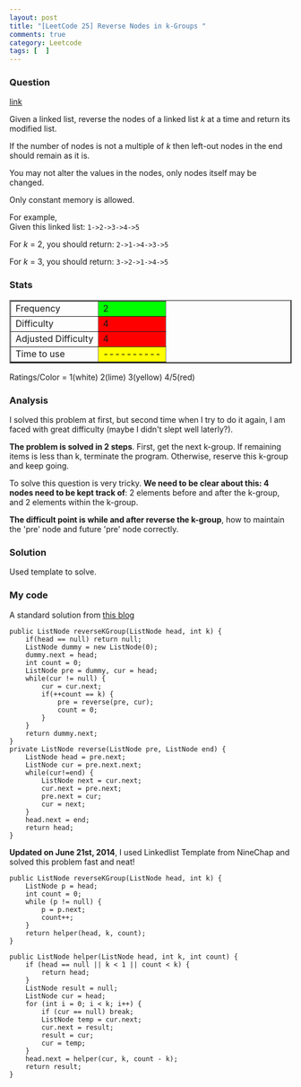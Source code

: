 ```yaml
---
layout: post
title: "[LeetCode 25] Reverse Nodes in k-Groups "
comments: true
category: Leetcode
tags: [  ]
---
```


### Question 

[link](http://oj.leetcode.com/problems/reverse-nodes-in-k-group/)

<div class="question-content">
<p></p><p>
Given a linked list, reverse the nodes of a linked list <i>k</i> at a time and return its modified list.
</p>

<p>
If the number of nodes is not a multiple of <i>k</i> then left-out nodes in the end should remain as it is.</p>

<p>You may not alter the values in the nodes, only nodes itself may be changed.</p>

<p>Only constant memory is allowed.</p>

<p>
For example,<br>
Given this linked list: <code>1-&gt;2-&gt;3-&gt;4-&gt;5</code>
</p>

<p>
For <i>k</i> = 2, you should return: <code>2-&gt;1-&gt;4-&gt;3-&gt;5</code>
</p>

<p>
For <i>k</i> = 3, you should return: <code>3-&gt;2-&gt;1-&gt;4-&gt;5</code>
</p><p></p>
</div>

### Stats

<table border="2">
	<tr>
		<td>Frequency</td>
		<td bgcolor="lime">2</td>
	</tr>
	<tr>
		<td>Difficulty</td>
		<td bgcolor="red">4</td>
	</tr>
	<tr>
		<td>Adjusted Difficulty</td>
		<td bgcolor="red">4</td>
	</tr>
	<tr>
		<td>Time to use</td>
		<td bgcolor="yellow">----------</td>
	</tr>
</table>

Ratings/Color = 1(white) 2(lime) 3(yellow) 4/5(red)

### Analysis

I solved this problem at first, but second time when I try to do it again, I am faced with great difficulty (maybe I didn't slept well laterly?). 

__The problem is solved in 2 steps__. First, get the next k-group. If remaining items is less than k, terminate the program. Otherwise, reserve this k-group and keep going. 

To solve this question is very tricky. __We need to be clear about this: 4 nodes need to be kept track of__: 2 elements before and after the k-group, and 2 elements within the k-group. 

__The difficult point is while and after reverse the k-group__, how to maintain the 'pre' node and future 'pre' node correctly. 

### Solution

Used template to solve. 

### My code 

A standard solution from [this blog](http://blog.csdn.net/linhuanmars/article/details/19957455)

    public ListNode reverseKGroup(ListNode head, int k) {  
        if(head == null) return null;
        ListNode dummy = new ListNode(0);  
        dummy.next = head;  
        int count = 0;  
        ListNode pre = dummy, cur = head;  
        while(cur != null) {  
            cur = cur.next;
            if(++count == k) {
                pre = reverse(pre, cur);  
                count = 0; 
            }
        }
        return dummy.next;  
    }  
    private ListNode reverse(ListNode pre, ListNode end) {
        ListNode head = pre.next;  
        ListNode cur = pre.next.next;  
        while(cur!=end) {  
            ListNode next = cur.next;  
            cur.next = pre.next;  
            pre.next = cur;  
            cur = next;  
        }  
        head.next = end;  
        return head;  
    } 

__Updated on June 21st, 2014__, I used Linkedlist Template from NineChap and solved this problem fast and neat! 

    public ListNode reverseKGroup(ListNode head, int k) {
        ListNode p = head;
        int count = 0;
        while (p != null) {
            p = p.next;
            count++;
        }
        return helper(head, k, count);
    }
    
    public ListNode helper(ListNode head, int k, int count) {
        if (head == null || k < 1 || count < k) {
            return head;
        }
        ListNode result = null;
        ListNode cur = head;
        for (int i = 0; i < k; i++) {
            if (cur == null) break;
            ListNode temp = cur.next;
            cur.next = result;
            result = cur;
            cur = temp;
        }
        head.next = helper(cur, k, count - k);
        return result;
    }
